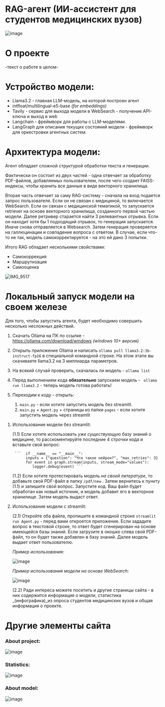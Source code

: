 # RAG-агент (ИИ-ассистент для студентов медицинских вузов)

![image](https://github.com/user-attachments/assets/87d11156-b2fa-477f-974e-2073d2adcc54)



# О проекте
-текст о работе в целом- 


# Устройство модели:

- Llama3.2 - главная LLM-модель, на которой построен агент
- intfloat/multilingual-e5-base _(for embeddings)_
- Tavily - сервис для выхода модели в WebSearch - получение API-ключа и выход в web
- Langchain - фреймворк для работы с LLM-моделями.
- LangGraph для описания текущих состояний модели - фреймворк для оркестровки агентных систем.


# Архитектура модели:
Агент обладает сложной структурой обработки текста и генерации.

Фактически он состоит из двух частей - одна отвечает за обработку PDF-файлов, добавляемых пользователем, после чего создает FAISS-индексы, чтобы хранить все данные в виде векторного хранилища.

Вторая часть отвечает за саму RAG-систему - сначала на вход подается запрос пользователя. Если он не связан с медициной, то включается WebSearch. Если он связан с медицинской тематикой, то запускается retriever на основе векторного хранилища, созданного первой частью модели. Далее ретривер старается найти 3 релевантных отрывка. Если он находит хотя бы 1 подходящий отрывок, то генерация запускается. Иначе снова отправляется в Websearch. Затем генерация проверяется на галлюцинации и совпадение вопроса с ответом. В случае, если что-то не так, модель самокорректируется - на это ей дано 3 попытки. 

Итого RAG обладает несколькими свойствами:
- Самокоррекция
- Маршрутизация
- Самооценка


![IMG_9517](https://github.com/user-attachments/assets/d508a5a2-ea56-468c-9bc0-a2ff18f948dd)


# Локальный запуск модели на своем железе

Для того, чтобы запустить агента, будет необходимо совершить несколько несложных действий. 

1. Скачать Ollama на ПК по ссылке - https://ollama.com/download/windows
_(windows 10+ версия)_
2. Открыть приложение Ollama и написать ```ollama pull llama3.2:3b-instruct-fp16``` в специальной командной строке. На этом этапе вы скачиваете llama3.2 на 3 миллиарда параметров.
3. На всякий случай проверить, скачалась ли модель - ```ollama list ```
4. Перед выполнением кода **обязательно** запускаем модель - ``` ollama run llama3.2``` - теперь модель готова работать!
5. Переходим к коду - открыть:
   
   1)  ``` main.py ```  - если хотите запустить модель без streamlit.
   2)  ``` main.py ``` + ``` Agent.py ``` + страницы из папки ```pages``` - если хотите запустить модель через streamlit
  
1) Использование модели без streamlit:
   
    (1.1)   Если хотите использовать _уже существующую_ базу знаний о медицине, то расскоментируйте последние 4 строчки кода и вставьте свой вопрос:
   
        ```  if __name__ == "__main__":
             inputs = {"question": "Что такое нейрон?", "max_retries": 3}
             for event in graph.stream(inputs, stream_mode="values"):
                logger.debug(event) ```
   
    (1.2)   Если хотите протестировать модель _на своей литературе_, то добавьте свой PDF-файл в папку ```/pdf/new``` . Затем вернитесь к пункту (1.1) и запишите свой вопрос. Запустите код. Ваш файл будет обработан как новый источник, и модель добавит его в векторное хранилище. Затем модель выдаст ответ.
 
2) Использование модели с streamlit:
    
     (2.1)   Откройте оба файла, пропишите в командной строке ``` streamlit run Agent.py ``` - перед вами откроется приложение. Если зададите вопрос в текстовой строке, то ответ будет сгенерирован на основе имеющейся базы знаний. Если загрузите в окошко слева свой PDF-файл, то он будет также добавлен в базу знаний. Далее модель выдает ответ пользователю.

   _Пример использования:_
   
   ![image](https://github.com/user-attachments/assets/a7d4cf9f-5059-4a2b-8086-a5ba7d0dfd57)

   _Пример использования модели на основе WebSearch:_
  
   ![image](https://github.com/user-attachments/assets/d4b07dc2-de01-4f36-a3dc-b4eb5504a546)


     (2.2)   Ради интереса можете посетить и другие страницы сайта - в них содержится информация о модели, статистика _(инфографика)_из опроса студентов медицинских вузов и общая информация о проекте.

# Другие элементы сайта
### About project:



![image](https://github.com/user-attachments/assets/2a093ecf-98c8-42a1-9ef8-297157842ea7)


### Statistics:



![image](https://github.com/user-attachments/assets/5e41186f-da0c-4d06-afbd-340e3671a9f7)


### About model:



![image](https://github.com/user-attachments/assets/15856f89-cc6e-4c94-be4f-961e7a757172)








